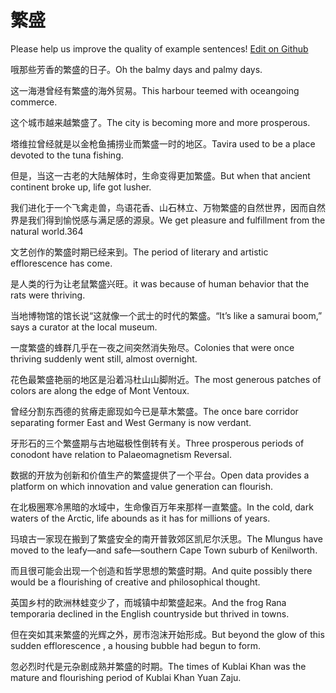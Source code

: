 # 繁盛

Please help us improve the quality of example sentences! [Edit on Github](https://github.com/jiyushe/jiyu-example-sentence-source/blob/main/chinese/fansheng.md)

<p><span class="chinese">哦那些芳香的繁盛的日子。</span><span class="english">Oh the balmy days and palmy days.</span></p>

<p><span class="chinese">这一海港曾经有繁盛的海外贸易。</span><span class="english">This harbour teemed with oceangoing commerce.</span></p>

<p><span class="chinese">这个城市越来越繁盛了。</span><span class="english">The city is becoming more and more prosperous.</span></p>

<p><span class="chinese">塔维拉曾经就是以金枪鱼捕捞业而繁盛一时的地区。</span><span class="english">Tavira used to be a place devoted to the tuna fishing.</span></p>

<p><span class="chinese">但是，当这一古老的大陆解体时，生命变得更加繁盛。</span><span class="english">But when that ancient continent broke up, life got lusher.</span></p>

<p><span class="chinese">我们进化于一个飞禽走兽，鸟语花香、山石林立、万物繁盛的自然世界，因而自然界是我们得到愉悦感与满足感的源泉。</span><span class="english">We get pleasure and fulfillment from the natural world.364</span></p>

<p><span class="chinese">文艺创作的繁盛时期已经来到。</span><span class="english">The period of literary and artistic efflorescence has come.</span></p>

<p><span class="chinese">是人类的行为让老鼠繁盛兴旺。</span><span class="english">it was because of human behavior that the rats were thriving.</span></p>

<p><span class="chinese">当地博物馆的馆长说“这就像一个武士的时代的繁盛。</span><span class="english">“It’s like a samurai boom,” says a curator at the local museum.</span></p>

<p><span class="chinese">一度繁盛的蜂群几乎在一夜之间突然消失殆尽。</span><span class="english">Colonies that were once thriving suddenly went still, almost overnight.</span></p>

<p><span class="chinese">花色最繁盛艳丽的地区是沿着冯杜山山脚附近。</span><span class="english">The most generous patches of colors are along the edge of Mont Ventoux.</span></p>

<p><span class="chinese">曾经分割东西德的贫瘠走廊现如今已是草木繁盛。</span><span class="english">The once bare corridor separating former East and West Germany is now verdant.</span></p>

<p><span class="chinese">牙形石的三个繁盛期与古地磁极性倒转有关。</span><span class="english">Three prosperous periods of conodont have relation to Palaeomagnetism Reversal.</span></p>

<p><span class="chinese">数据的开放为创新和价值生产的繁盛提供了一个平台。</span><span class="english">Open data provides a platform on which innovation and value generation can flourish.</span></p>

<p><span class="chinese">在北极圈寒冷黑暗的水域中，生命像百万年来那样一直繁盛。</span><span class="english">In the cold, dark waters of the Arctic, life abounds as it has for millions of years.</span></p>

<p><span class="chinese">玛琅古一家现在搬到了繁盛安全的南开普敦郊区凯尼尔沃思。</span><span class="english">The Mlungus have moved to the leafy—and safe—southern Cape Town suburb of Kenilworth.</span></p>

<p><span class="chinese">而且很可能会出现一个创造和哲学思想的繁盛时期。</span><span class="english">And quite possibly there would be a flourishing of creative and philosophical thought.</span></p>

<p><span class="chinese">英国乡村的欧洲林蛙变少了，而城镇中却繁盛起来。</span><span class="english">And the frog Rana temporaria declined in the English countryside but thrived in towns.</span></p>

<p><span class="chinese">但在突如其来繁盛的光辉之外，房市泡沫开始形成。</span><span class="english">But beyond the glow of this sudden efflorescence , a housing bubble had begun to form.</span></p>

<p><span class="chinese">忽必烈时代是元杂剧成熟并繁盛的时期。</span><span class="english">The times of Kublai Khan was the mature and flourishing period of Kublai Khan Yuan Zaju.</span></p>

